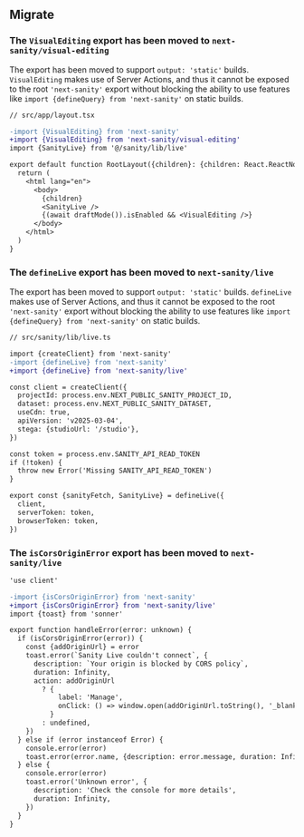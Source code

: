 ## Migrate

### The `VisualEditing` export has been moved to `next-sanity/visual-editing`

The export has been moved to support `output: 'static'` builds. `VisualEditing` makes use of Server Actions, and thus it cannot be exposed to the root `'next-sanity'` export without blocking the ability to use features like `import {defineQuery} from 'next-sanity'` on static builds.

```diff
// src/app/layout.tsx

-import {VisualEditing} from 'next-sanity'
+import {VisualEditing} from 'next-sanity/visual-editing'
import {SanityLive} from '@/sanity/lib/live'

export default function RootLayout({children}: {children: React.ReactNode}) {
  return (
    <html lang="en">
      <body>
        {children}
        <SanityLive />
        {(await draftMode()).isEnabled && <VisualEditing />}
      </body>
    </html>
  )
}
```

### The `defineLive` export has been moved to `next-sanity/live`

The export has been moved to support `output: 'static'` builds. `defineLive` makes use of Server Actions, and thus it cannot be exposed to the root `'next-sanity'` export without blocking the ability to use features like `import {defineQuery} from 'next-sanity'` on static builds.

```diff
// src/sanity/lib/live.ts

import {createClient} from 'next-sanity'
-import {defineLive} from 'next-sanity'
+import {defineLive} from 'next-sanity/live'

const client = createClient({
  projectId: process.env.NEXT_PUBLIC_SANITY_PROJECT_ID,
  dataset: process.env.NEXT_PUBLIC_SANITY_DATASET,
  useCdn: true,
  apiVersion: 'v2025-03-04',
  stega: {studioUrl: '/studio'},
})

const token = process.env.SANITY_API_READ_TOKEN
if (!token) {
  throw new Error('Missing SANITY_API_READ_TOKEN')
}

export const {sanityFetch, SanityLive} = defineLive({
  client,
  serverToken: token,
  browserToken: token,
})
```

### The `isCorsOriginError` export has been moved to `next-sanity/live`

```diff
'use client'

-import {isCorsOriginError} from 'next-sanity'
+import {isCorsOriginError} from 'next-sanity/live'
import {toast} from 'sonner'

export function handleError(error: unknown) {
  if (isCorsOriginError(error)) {
    const {addOriginUrl} = error
    toast.error(`Sanity Live couldn't connect`, {
      description: `Your origin is blocked by CORS policy`,
      duration: Infinity,
      action: addOriginUrl
        ? {
            label: 'Manage',
            onClick: () => window.open(addOriginUrl.toString(), '_blank'),
          }
        : undefined,
    })
  } else if (error instanceof Error) {
    console.error(error)
    toast.error(error.name, {description: error.message, duration: Infinity})
  } else {
    console.error(error)
    toast.error('Unknown error', {
      description: 'Check the console for more details',
      duration: Infinity,
    })
  }
}
```

